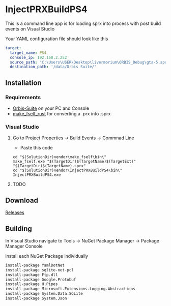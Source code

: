 # InjectPRXBuildPS4
This is a command line app is for loading sprx into process with post build events on Visual Studio

Your YAML configuration file should look like this
```yaml
target:
  target_name: PS4
  console_ip: 192.168.2.252
  source_path: 'C:\Users\USER\Desktop\livermorium\ORBIS_Debug\gta-5.sprx'
  destination_path: '/data/Orbis Suite/'

```


## Installation

### Requirements
* [Orbis-Suite](https://github.com/OSM-Made/Orbis-Suite/releases) on your PC and Console
* [make_fself_rust](https://github.com/TheRouletteBoi/make_fself_rust/releases) for converting a .prx into .sprx

### Visual Studio 

1. Go to Project Properties -> Build Events -> Commnad Line

   - Paste this code
    ```
    cd "$(SolutionDir)vendor\make_fself\bin\"
    make_fself.exe "$(TargetDir)$(TargetName)$(TargetExt)" "$(TargetDir)$(TargetName).sprx"
    cd "$(SolutionDir)vendor\InjectPRXBuildPS4\bin\"
    InjectPRXBuildPS4.exe
    ```
2. TODO





## Download
[Releases](https://github.com/TheRouletteBoi/InjectPRXBuildPS4/releases)

## Building 
In Visual Studio navigate to Tools -> NuGet Package Manager -> Package Manager Console 
 
install each NuGet Package individually
```bash
install-package YamlDotNet
install-package sqlite-net-pcl
install-package Ftp.dll
install-package Google.Protobuf
install-package H.Pipes
install-package Microsoft.Extensions.Logging.Abstractions
install-package System.Data.SQLite
install-package System.Json
```